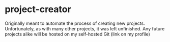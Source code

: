 # project-creator

Originally meant to automate the process of creating new projects. Unfortunately, as with many other projects, it was left unfinished. Any future projects alike will be hosted on my self-hosted Git (link on my profile)
